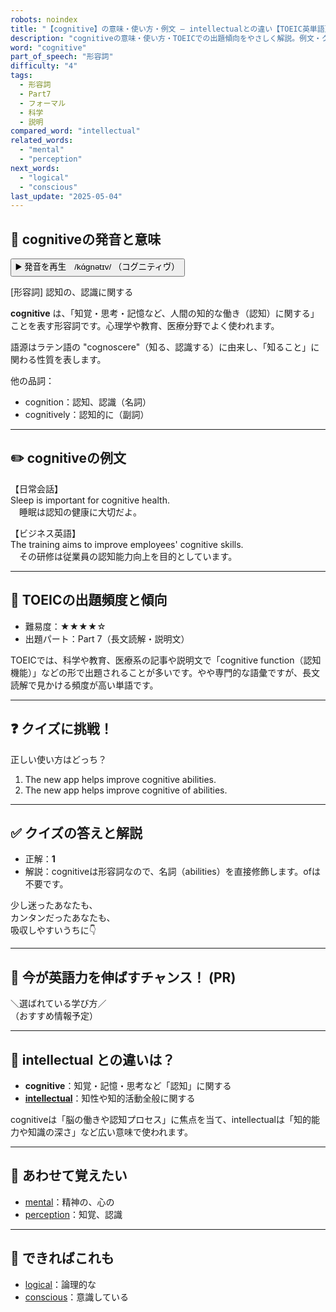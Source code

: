 ```yaml
---
robots: noindex
title: "【cognitive】の意味・使い方・例文 ― intellectualとの違い【TOEIC英単語】"
description: "cognitiveの意味・使い方・TOEICでの出題傾向をやさしく解説。例文・クイズ付きでintellectualとの違いもわかりやすく学べます。"
word: "cognitive"
part_of_speech: "形容詞"
difficulty: "4"
tags:
  - 形容詞
  - Part7
  - フォーマル
  - 科学
  - 説明
compared_word: "intellectual"
related_words:
  - "mental"
  - "perception"
next_words:
  - "logical"
  - "conscious"
last_update: "2025-05-04"
---
```


## 🔰 cognitiveの発音と意味

<button class="play-audio" onclick="playTTS('cognitive')">
  <span class="play-audio-main">
    ▶️ 発音を再生　/kɑ́ɡnətɪv/
  </span>
  <span class="play-audio-sub">
    （コグニティヴ）
  </span>
</button>

[形容詞] 認知の、認識に関する

**cognitive** は、「知覚・思考・記憶など、人間の知的な働き（認知）に関する」ことを表す形容詞です。心理学や教育、医療分野でよく使われます。

語源はラテン語の "cognoscere"（知る、認識する）に由来し、「知ること」に関わる性質を表します。

他の品詞：  
- cognition：認知、認識（名詞）
- cognitively：認知的に（副詞）

---

## ✏️ cognitiveの例文

【日常会話】  
Sleep is important for cognitive health.  
　睡眠は認知の健康に大切だよ。

【ビジネス英語】  
The training aims to improve employees' cognitive skills.  
　その研修は従業員の認知能力向上を目的としています。

---

## 🎯 TOEICの出題頻度と傾向

- 難易度：★★★★☆
- 出題パート：Part 7（長文読解・説明文）

TOEICでは、科学や教育、医療系の記事や説明文で「cognitive function（認知機能）」などの形で出題されることが多いです。やや専門的な語彙ですが、長文読解で見かける頻度が高い単語です。

---

## ❓ クイズに挑戦！

正しい使い方はどっち？

1. The new app helps improve cognitive abilities.  
2. The new app helps improve cognitive of abilities.

---

## ✅ クイズの答えと解説

- 正解：**1**
- 解説：cognitiveは形容詞なので、名詞（abilities）を直接修飾します。ofは不要です。

少し迷ったあなたも、  
カンタンだったあなたも、  
吸収しやすいうちに👇️

---

## 🚀 今が英語力を伸ばすチャンス！ (PR)

<div class="info-center">
＼選ばれている学び方／<br>  
（おすすめ情報予定）
</div>

---

## 🤔  intellectual との違いは？

- **cognitive**：知覚・記憶・思考など「認知」に関する
- **[intellectual](/word/intellectual/)**：知性や知的活動全般に関する

cognitiveは「脳の働きや認知プロセス」に焦点を当て、intellectualは「知的能力や知識の深さ」など広い意味で使われます。

---

## 🧩 あわせて覚えたい

- [mental](/word/mental/)：精神の、心の
- [perception](/word/perception/)：知覚、認識

---

## 📖 できればこれも

- [logical](/word/logical/)：論理的な
- [conscious](/word/conscious/)：意識している

<!-- cvid: aid41_bid31 -->
